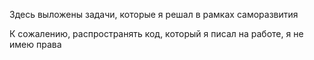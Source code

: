 Здесь выложены задачи, которые я решал в рамках саморазвития

К сожалению, распространять код, который я писал на работе, я не имею права
